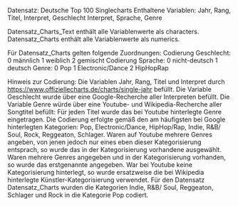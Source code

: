 Datensatz: Deutsche Top 100 Singlecharts
Enthaltene Variablen: Jahr, Rang, Titel, Interpret, Geschlecht Interpret, Sprache, Genre

Datensatz_Charts_Text enthält alle Variablenwerte als characters.
Datensatz_Charts enthält alle Variablenwerte als numerics. 

Für Datensatz_Charts gelten folgende Zuordnungen: 
Codierung Geschlecht: 0 männlich 1 weiblich 2 gemischt
Codierung Sprache: 0 nicht-deutsch 1 deutsch
Genre: 0 Pop 1 Electronic/Dance 2 HipHopRap

Hinweis zur Codierung: 
Die Variablen Jahr, Rang, Titel und Interpret durch https://www.offiziellecharts.de/charts/single-jahr befüllt.
Die Variable Geschlecht wurde über eine Google-Recherche aller Interpreten befüllt. 
Die Variable Genre würde über eine Youtube- und Wikipedia-Recherche aller Songtitel befüllt: Für jeden Titel wurde das bei Youtube hinterlegte Genre eingetragen. Die Codierung erfolgte gemäß den am häufigsten bei Google hinterlegten Kategorien: Pop, Electronic/Dance, HipHop/Rap, Indie, R&B/ Soul, Rock, Reggeaton, Schlager. Waren auf Youtube mehrere Genres angeben, von jenen jedoch nur eines eben dieser Kategorisierung entsprach, so wurde das in der Kategorisierung vorhandene ausgewählt. Waren mehrere Genres angegeben und in der Kategorisierung vorhanden, so wurde das erstgenannte angegeben. War bei Youtube keine Kategorisierung hinterlegt, so wurde ersatzweise die bei Wikipedia hinterlegte Künstler-Kategorisierung verwendet. 
Für den Datensatz Datensatz_Charts wurden die Kategorien Indie, R&B/ Soul, Reggeaton, Schlager und Rock in die Kategorie Pop codiert.
